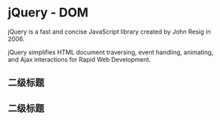 # jQuery - DOM

jQuery is a fast and concise JavaScript library created by John Resig in 2006.

jQuery simplifies HTML document traversing, event handling, animating, and Ajax interactions for Rapid Web Development.

## 二级标题

## 二级标题

